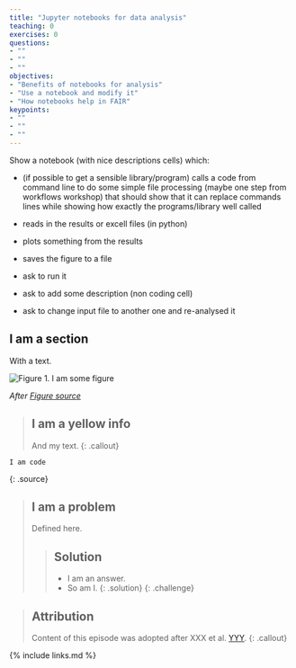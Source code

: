 ```yaml
---
title: "Jupyter notebooks for data analysis"
teaching: 0
exercises: 0
questions:
- ""
- ""
- ""
objectives:
- "Benefits of notebooks for analysis"
- "Use a notebook and modify it"
- "How notebooks help in FAIR"
keypoints:
- ""
- ""
- ""
---
```


Show a notebook (with nice descriptions cells) which:
- (if possible to get a sensible library/program) 
calls a code from command line to do some simple file processing
(maybe one step from workflows workshop) 
that should show that it can replace commands lines while showing how exactly the programs/library well called
- reads in the results or excell files (in python)
- plots something from the results
- saves the figure to a file

- ask to run it
- ask to add some description (non coding cell)
- ask to change input file to another one and re-analysed it


## I am a section

With a text.

![Figure 1. I am some figure](../fig/figure_file.jpg)

*After [Figure source](https://www.figure.link/)*


> ## I am a yellow info
>
> And my text.
{: .callout}


~~~
I am code
~~~
{: .source}


> ## I am a problem
>
> Defined here.
>
>> ## Solution
>>
>> *   I am an answer.
>> *   So am I.
> {: .solution}
{: .challenge}


> ## Attribution
> Content of this episode was adopted after XXX et al.
> [YYY](https://biodare2.ed.ac.uk).
{: .callout}


{% include links.md %}
